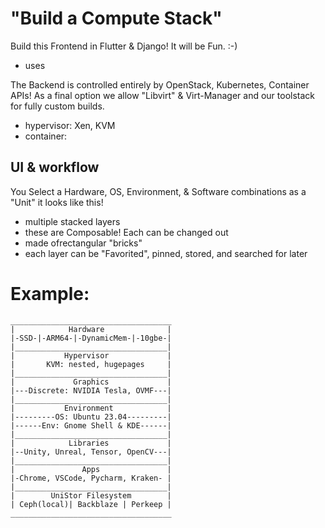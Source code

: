 # "Build a Compute Stack"
Build this Frontend in Flutter & Django! It will be Fun. :-)
- uses 

The Backend is controlled entirely by OpenStack, Kubernetes, Container APIs! As a final option we allow "Libvirt" & Virt-Manager and our toolstack for fully custom builds.
- hypervisor: Xen, KVM
- container: 

## UI & workflow
You Select a Hardware, OS, Environment, & Software combinations as a "Unit" it looks like this!
- multiple stacked layers
- these are Composable! Each can be changed out
- made ofrectangular "bricks"
- each layer can be "Favorited", pinned, stored, and searched for later


# Example:
```
____________________________________
|            Hardware              |
|-SSD-|-ARM64-|-DynamicMem-|-10gbe-|
|__________________________________|
|           Hypervisor             |
|       KVM: nested, hugepages     |
|__________________________________|
|             Graphics             |
|---Discrete: NVIDIA Tesla, OVMF---|
|__________________________________|
|           Environment            |
|---------OS: Ubuntu 23.04---------|
|------Env: Gnome Shell & KDE------|
|__________________________________|
|            Libraries             |
|--Unity, Unreal, Tensor, OpenCV---|
|__________________________________|
|               Apps               |
|-Chrome, VSCode, Pycharm, Kraken- |
|__________________________________|
|        UniStor Filesystem        |
| Ceph(local)| Backblaze | Perkeep |
____________________________________
```
